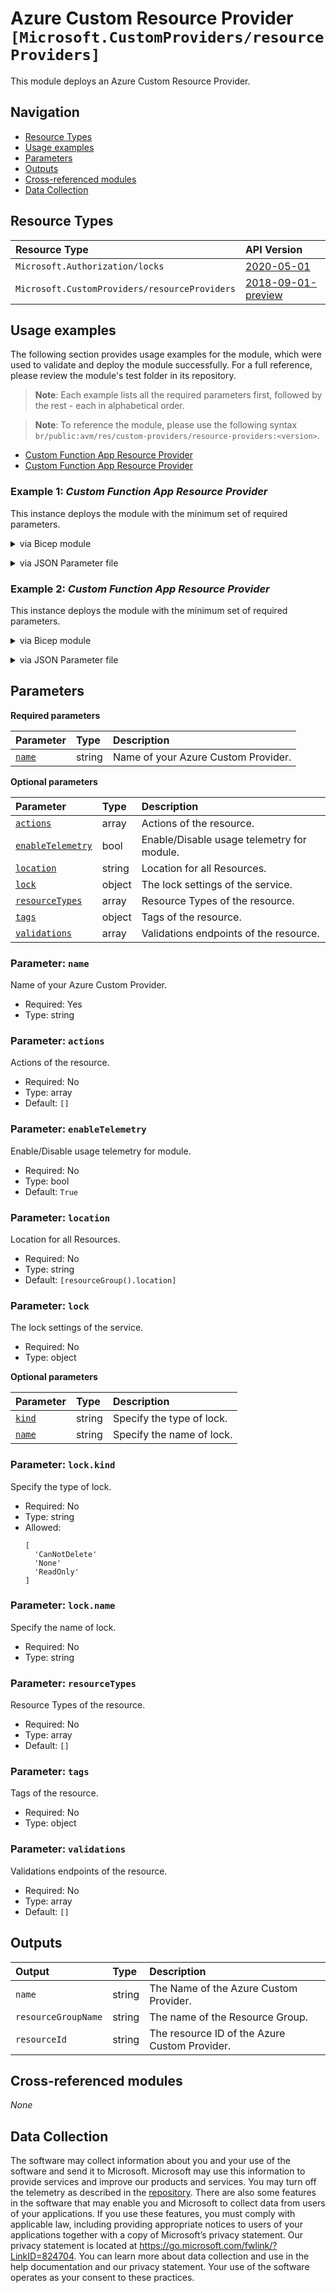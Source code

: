 # Azure Custom Resource Provider `[Microsoft.CustomProviders/resourceProviders]`

This module deploys an Azure Custom Resource Provider.

## Navigation

- [Resource Types](#Resource-Types)
- [Usage examples](#Usage-examples)
- [Parameters](#Parameters)
- [Outputs](#Outputs)
- [Cross-referenced modules](#Cross-referenced-modules)
- [Data Collection](#Data-Collection)

## Resource Types

| Resource Type | API Version |
| :-- | :-- |
| `Microsoft.Authorization/locks` | [2020-05-01](https://learn.microsoft.com/en-us/azure/templates/Microsoft.Authorization/2020-05-01/locks) |
| `Microsoft.CustomProviders/resourceProviders` | [2018-09-01-preview](https://learn.microsoft.com/en-us/azure/templates/Microsoft.CustomProviders/2018-09-01-preview/resourceProviders) |

## Usage examples

The following section provides usage examples for the module, which were used to validate and deploy the module successfully. For a full reference, please review the module's test folder in its repository.

>**Note**: Each example lists all the required parameters first, followed by the rest - each in alphabetical order.

>**Note**: To reference the module, please use the following syntax `br/public:avm/res/custom-providers/resource-providers:<version>`.

- [Custom Function App Resource Provider](#example-1-custom-function-app-resource-provider)
- [Custom Function App Resource Provider](#example-2-custom-function-app-resource-provider)

### Example 1: _Custom Function App Resource Provider_

This instance deploys the module with the minimum set of required parameters.


<details>

<summary>via Bicep module</summary>

```bicep
module resourceProviders 'br/public:avm/res/custom-providers/resource-providers:<version>' = {
  name: 'resourceProvidersDeployment'
  params: {
    // Required parameters
    name: 'cprmin001'
    // Non-required parameters
    actions: '<actions>'
    location: '<location>'
    resourceTypes: '<resourceTypes>'
    tags: {
      Environment: 'Non-Prod'
      'hidden-title': 'This is visible in the resource name'
      Role: 'DeploymentValidation'
    }
  }
}
```

</details>
<p>

<details>

<summary>via JSON Parameter file</summary>

```json
{
  "$schema": "https://schema.management.azure.com/schemas/2019-04-01/deploymentParameters.json#",
  "contentVersion": "1.0.0.0",
  "parameters": {
    // Required parameters
    "name": {
      "value": "cprmin001"
    },
    // Non-required parameters
    "actions": {
      "value": "<actions>"
    },
    "location": {
      "value": "<location>"
    },
    "resourceTypes": {
      "value": "<resourceTypes>"
    },
    "tags": {
      "value": {
        "Environment": "Non-Prod",
        "hidden-title": "This is visible in the resource name",
        "Role": "DeploymentValidation"
      }
    }
  }
}
```

</details>
<p>

### Example 2: _Custom Function App Resource Provider_

This instance deploys the module with the minimum set of required parameters.


<details>

<summary>via Bicep module</summary>

```bicep
module resourceProviders 'br/public:avm/res/custom-providers/resource-providers:<version>' = {
  name: 'resourceProvidersDeployment'
  params: {
    // Required parameters
    name: 'cprpwaf001'
    // Non-required parameters
    actions: '<actions>'
    location: '<location>'
    resourceTypes: '<resourceTypes>'
    tags: {
      Environment: 'Non-Prod'
      'hidden-title': 'This is visible in the resource name'
      Role: 'DeploymentValidation'
    }
  }
}
```

</details>
<p>

<details>

<summary>via JSON Parameter file</summary>

```json
{
  "$schema": "https://schema.management.azure.com/schemas/2019-04-01/deploymentParameters.json#",
  "contentVersion": "1.0.0.0",
  "parameters": {
    // Required parameters
    "name": {
      "value": "cprpwaf001"
    },
    // Non-required parameters
    "actions": {
      "value": "<actions>"
    },
    "location": {
      "value": "<location>"
    },
    "resourceTypes": {
      "value": "<resourceTypes>"
    },
    "tags": {
      "value": {
        "Environment": "Non-Prod",
        "hidden-title": "This is visible in the resource name",
        "Role": "DeploymentValidation"
      }
    }
  }
}
```

</details>
<p>


## Parameters

**Required parameters**

| Parameter | Type | Description |
| :-- | :-- | :-- |
| [`name`](#parameter-name) | string | Name of your Azure Custom Provider. |

**Optional parameters**

| Parameter | Type | Description |
| :-- | :-- | :-- |
| [`actions`](#parameter-actions) | array | Actions of the resource. |
| [`enableTelemetry`](#parameter-enabletelemetry) | bool | Enable/Disable usage telemetry for module. |
| [`location`](#parameter-location) | string | Location for all Resources. |
| [`lock`](#parameter-lock) | object | The lock settings of the service. |
| [`resourceTypes`](#parameter-resourcetypes) | array | Resource Types of the resource. |
| [`tags`](#parameter-tags) | object | Tags of the resource. |
| [`validations`](#parameter-validations) | array | Validations endpoints of the resource. |

### Parameter: `name`

Name of your Azure Custom Provider.

- Required: Yes
- Type: string

### Parameter: `actions`

Actions of the resource.

- Required: No
- Type: array
- Default: `[]`

### Parameter: `enableTelemetry`

Enable/Disable usage telemetry for module.

- Required: No
- Type: bool
- Default: `True`

### Parameter: `location`

Location for all Resources.

- Required: No
- Type: string
- Default: `[resourceGroup().location]`

### Parameter: `lock`

The lock settings of the service.

- Required: No
- Type: object

**Optional parameters**

| Parameter | Type | Description |
| :-- | :-- | :-- |
| [`kind`](#parameter-lockkind) | string | Specify the type of lock. |
| [`name`](#parameter-lockname) | string | Specify the name of lock. |

### Parameter: `lock.kind`

Specify the type of lock.

- Required: No
- Type: string
- Allowed:
  ```Bicep
  [
    'CanNotDelete'
    'None'
    'ReadOnly'
  ]
  ```

### Parameter: `lock.name`

Specify the name of lock.

- Required: No
- Type: string

### Parameter: `resourceTypes`

Resource Types of the resource.

- Required: No
- Type: array
- Default: `[]`

### Parameter: `tags`

Tags of the resource.

- Required: No
- Type: object

### Parameter: `validations`

Validations endpoints of the resource.

- Required: No
- Type: array
- Default: `[]`


## Outputs

| Output | Type | Description |
| :-- | :-- | :-- |
| `name` | string | The Name of the Azure Custom Provider. |
| `resourceGroupName` | string | The name of the Resource Group. |
| `resourceId` | string | The resource ID of the Azure Custom Provider. |

## Cross-referenced modules

_None_

## Data Collection

The software may collect information about you and your use of the software and send it to Microsoft. Microsoft may use this information to provide services and improve our products and services. You may turn off the telemetry as described in the [repository](https://aka.ms/avm/telemetry). There are also some features in the software that may enable you and Microsoft to collect data from users of your applications. If you use these features, you must comply with applicable law, including providing appropriate notices to users of your applications together with a copy of Microsoft’s privacy statement. Our privacy statement is located at <https://go.microsoft.com/fwlink/?LinkID=824704>. You can learn more about data collection and use in the help documentation and our privacy statement. Your use of the software operates as your consent to these practices.
